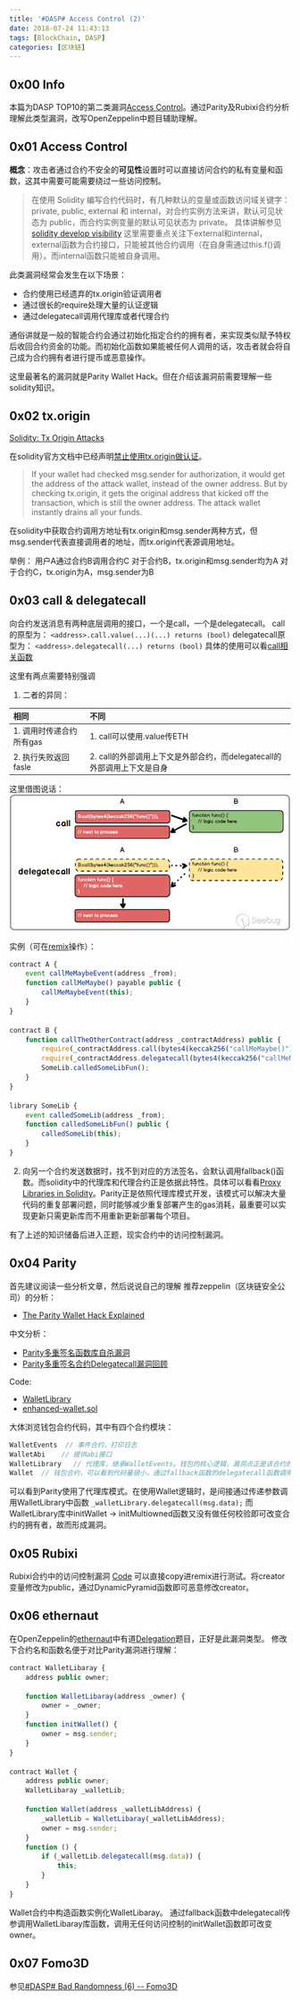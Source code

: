 ```yaml
---
title: '#DASP# Access Control (2)'
date: 2018-07-24 11:43:13
tags: [BlockChain, DASP]
categories: [区块链]
---
```


## 0x00 Info

本篇为DASP TOP10的第二类漏洞[Access Control](https://www.dasp.co/#item-2)。通过Parity及Rubixi合约分析理解此类型漏洞，改写OpenZeppelin中题目辅助理解。

<!-- more -->

## 0x01 Access Control

**概念**：攻击者通过合约不安全的**可见性**设置时可以直接访问合约的私有变量和函数，这其中需要可能需要绕过一些访问控制。

> 在使用 Solidity 编写合约代码时，有几种默认的变量或函数访问域关键字：private, public, external 和 internal，对合约实例方法来讲，默认可见状态为 public，而合约实例变量的默认可见状态为 private。
> 具体讲解参见[solidity develop visibility](https://solidity.readthedocs.io/en/develop/contracts.html?highlight=private#visibility-and-getters)
> 这里需要重点关注下external和internal，external函数为合约接口，只能被其他合约调用（在自身需通过this.f()调用）。而internal函数只能被自身调用。

此类漏洞经常会发生在以下场景：
* 合约使用已经遗弃的tx.origin验证调用者
* 通过很长的require处理大量的认证逻辑
* 通过delegatecall调用代理库或者代理合约

通俗讲就是一般的智能合约会通过初始化指定合约的拥有者，来实现类似赋予特权后收回合约资金的功能。而初始化函数如果能被任何人调用的话，攻击者就会将自己成为合约拥有者进行提币或恶意操作。

这里最著名的漏洞就是Parity Wallet Hack。但在介绍该漏洞前需要理解一些solidity知识。

## 0x02 tx.origin

[Solidity: Tx Origin Attacks](https://medium.com/coinmonks/solidity-tx-origin-attacks-58211ad95514)

在solidity官方文档中已经声明[禁止使用tx.origin做认证](http://solidity.readthedocs.io/en/develop/security-considerations.html#tx-origin)。

> If your wallet had checked msg.sender for authorization, it would get the address of the attack wallet, instead of the owner address. But by checking tx.origin, it gets the original address that kicked off the transaction, which is still the owner address. The attack wallet instantly drains all your funds.

在solidity中获取合约调用方地址有tx.origin和msg.sender两种方式，但msg.sender代表直接调用者的地址，而tx.origin代表源调用地址。

举例：
用户A通过合约B调用合约C
对于合约B，tx.origin和msg.sender均为A
对于合约C，tx.origin为A，msg.sender为B

## 0x03 call & delegatecall

向合约发送消息有两种底层调用的接口，一个是call，一个是delegatecall。
call的原型为：
`<address>.call.value(...)(...) returns (bool)`
delegatecall原型为：
`<address>.delegatecall(...) returns (bool)`
具体的使用可以看[call相关函数](http://me.tryblockchain.org/Solidity-call-callcode-delegatecall.html)

这里有两点需要特别强调
1. 二者的异同：

| 相同 | 不同 |
| :--- | :--- |
| 1. 调用时传递合约所有gas | 1. call可以使用.value传ETH |
| 2. 执行失败返回fasle | 2. call的外部调用上下文是外部合约，而delegatecall的外部调用上下文是自身 |

这里借图说话：
![](DASP-Access-Control-3/1.png)

实例（可在[remix](https://remix.ethereum.org)操作）：
```js
contract A {
    event callMeMaybeEvent(address _from);
    function callMeMaybe() payable public {
        callMeMaybeEvent(this);
    }
}

contract B {
    function callTheOtherContract(address _contractAddress) public {
        require(_contractAddress.call(bytes4(keccak256("callMeMaybe()"))));
        require(_contractAddress.delegatecall(bytes4(keccak256("callMeMaybe()"))));
        SomeLib.calledSomeLibFun();
    }
}

library SomeLib {
    event calledSomeLib(address _from);
    function calledSomeLibFun() public {
        calledSomeLib(this);
    }
}
```

2. 向另一个合约发送数据时，找不到对应的方法签名，会默认调用fallback()函数。而solidity中的代理库和代理合约正是依据此特性。具体可以看看[Proxy Libraries in Solidity](https://blog.zeppelin.solutions/proxy-libraries-in-solidity-79fbe4b970fd)。Parity正是依照代理库模式开发，该模式可以解决大量代码的重复部署问题，同时能够减少重复部署产生的gas消耗，最重要可以实现更新只需更新库而不用重新更新部署每个项目。

有了上述的知识储备后进入正题，现实合约中的访问控制漏洞。

## 

## 0x04 Parity 

首先建议阅读一些分析文章，然后说说自己的理解
推荐zeppelin（区块链安全公司）的分析：
* [The Parity Wallet Hack Explained](https://blog.zeppelin.solutions/on-the-parity-wallet-multisig-hack-405a8c12e8f7)

中文分析：
* [Parity多重签名函数库自杀漏洞](http://www.freebuf.com/vuls/177805.html)
* [Parity多重签名合约Delegatecall漏洞回顾](http://www.freebuf.com/vuls/177886.html)

Code:
* [WalletLibrary](https://etherscan.io/address/0x863df6bfa4469f3ead0be8f9f2aae51c91a907b4#code)
* [enhanced-wallet.sol
](https://github.com/paritytech/parity-ethereum/blob/4d08e7b0aec46443bf26547b17d10cb302672835/js/src/contracts/snippets/enhanced-wallet.sol#L424)

大体浏览钱包合约代码，其中有四个合约模块：
```js
WalletEvents  // 事件合约，打印日志
WalletAbi    // 提供abi接口
WalletLibrary   // 代理库，继承WalletEvents。钱包的核心逻辑，漏洞点正是该合约的initWallet -> initMultiowned函数
Wallet  // 钱包合约，可以看到代码量很小，通过fallback函数的delegatecall函数调用WalletLibrary函数
```

可以看到Parity使用了代理库模式。在使用Wallet逻辑时，是间接通过传递参数调用WalletLibrary中函数
`_walletLibrary.delegatecall(msg.data);`
而WalletLibrary库中initWallet -> initMultiowned函数又没有做任何校验即可改变合约的拥有者，故而形成漏洞。

## 0x05 Rubixi

Rubixi合约中的访问控制漏洞 [Code](https://etherscan.io/address/0xe82719202e5965Cf5D9B6673B7503a3b92DE20be#code)
可以直接copy进remix进行测试。将creator变量修改为public，通过DynamicPyramid函数即可恶意修改creator。

## 0x06 ethernaut

在OpenZeppelin的[ethernaut](https://github.com/OpenZeppelin/ethernaut)中有道[Delegation](https://github.com/OpenZeppelin/ethernaut/blob/master/contracts/levels/Delegation.sol)题目，正好是此漏洞类型。
修改下合约名和函数名便于对比Parity漏洞进行理解：
```js
contract WalletLibaray {
    address public owner;

    function WalletLibaray(address _owner) {
        owner = _owner;
    }
    function initWallet() {
        owner = msg.sender;
    }
}

contract Wallet {
    address public owner;
    WalletLibaray _walletLib;

    function Wallet(address _walletLibAddress) {
        _walletLib = WalletLibaray(_walletLibAddress);
        owner = msg.sender;
    }
    function () {
        if (_walletLib.delegatecall(msg.data)) {
            this;
        }
    }
}
```
Wallet合约中构造函数实例化WalletLibaray。
通过fallback函数中delegatecall传参调用WalletLibaray库函数，调用无任何访问控制的initWallet函数即可改变owner。

## 0x07 Fomo3D

参见[#DASP# Bad Randomness (6) -- Fomo3D](https://houugen.top/2018/08/09/DASP-Bad-Randomness-6/#more)